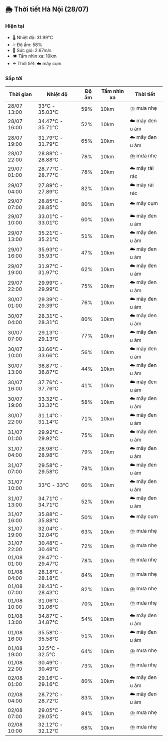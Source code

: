 ## 🌦️ Thời tiết Hà Nội (28/07)

### Hiện tại

- 🌡️ Nhiệt độ: 31.99℃
- 💦 Độ ẩm: 58%
- 💨 Sức gió: 2.67m/s
- 👁️ Tầm nhìn xa: 10km
- ☂️ Thời tiết: ☁️ mây cụm

### Sắp tới

| Thời gian | Nhiệt độ | Độ ẩm | Tầm nhìn xa | Thời tiết |
| --- | --- | --- | --- | --- |
| 28/07 13:00 | 33℃ - 35.03℃ | 59% | 10km | ⛈️ mưa nhẹ |
| 28/07 16:00 | 34.47℃ - 35.71℃ | 52% | 10km | ☁️ mây đen u ám |
| 28/07 19:00 | 31.79℃ - 31.79℃ | 65% | 10km | ☁️ mây đen u ám |
| 28/07 22:00 | 28.88℃ - 28.88℃ | 78% | 10km | ⛈️ mưa nhẹ |
| 29/07 01:00 | 28.77℃ - 28.77℃ | 78% | 10km | ☁️ mây rải rác |
| 29/07 04:00 | 27.89℃ - 27.89℃ | 82% | 10km | ☁️ mây rải rác |
| 29/07 07:00 | 28.85℃ - 28.85℃ | 80% | 10km | ☁️ mây cụm |
| 29/07 10:00 | 33.01℃ - 33.01℃ | 60% | 10km | ☁️ mây đen u ám |
| 29/07 13:00 | 35.21℃ - 35.21℃ | 51% | 10km | ☁️ mây đen u ám |
| 29/07 16:00 | 35.93℃ - 35.93℃ | 47% | 10km | ☁️ mây đen u ám |
| 29/07 19:00 | 31.97℃ - 31.97℃ | 62% | 10km | ☁️ mây đen u ám |
| 29/07 22:00 | 29.99℃ - 29.99℃ | 75% | 10km | ☁️ mây đen u ám |
| 30/07 01:00 | 29.39℃ - 29.39℃ | 76% | 10km | ☁️ mây đen u ám |
| 30/07 04:00 | 28.31℃ - 28.31℃ | 80% | 10km | ☁️ mây đen u ám |
| 30/07 07:00 | 29.13℃ - 29.13℃ | 77% | 10km | ☁️ mây đen u ám |
| 30/07 10:00 | 33.66℃ - 33.66℃ | 56% | 10km | ☁️ mây đen u ám |
| 30/07 13:00 | 36.87℃ - 36.87℃ | 44% | 10km | ☁️ mây đen u ám |
| 30/07 16:00 | 37.76℃ - 37.76℃ | 41% | 10km | ☁️ mây đen u ám |
| 30/07 19:00 | 33.32℃ - 33.32℃ | 58% | 10km | ☁️ mây đen u ám |
| 30/07 22:00 | 31.14℃ - 31.14℃ | 71% | 10km | ☁️ mây đen u ám |
| 31/07 01:00 | 29.92℃ - 29.92℃ | 75% | 10km | ☁️ mây đen u ám |
| 31/07 04:00 | 28.98℃ - 28.98℃ | 79% | 10km | ☁️ mây đen u ám |
| 31/07 07:00 | 29.58℃ - 29.58℃ | 78% | 10km | ☁️ mây đen u ám |
| 31/07 10:00 | 33℃ - 33℃ | 60% | 10km | ☁️ mây đen u ám |
| 31/07 13:00 | 34.71℃ - 34.71℃ | 52% | 10km | ☁️ mây đen u ám |
| 31/07 16:00 | 35.88℃ - 35.88℃ | 50% | 10km | ☁️ mây cụm |
| 31/07 19:00 | 32.04℃ - 32.04℃ | 63% | 10km | ⛈️ mưa nhẹ |
| 31/07 22:00 | 30.48℃ - 30.48℃ | 72% | 10km | ⛈️ mưa nhẹ |
| 01/08 01:00 | 29.47℃ - 29.47℃ | 78% | 10km | ⛈️ mưa nhẹ |
| 01/08 04:00 | 28.18℃ - 28.18℃ | 84% | 10km | ⛈️ mưa nhẹ |
| 01/08 07:00 | 28.43℃ - 28.43℃ | 82% | 10km | ⛈️ mưa nhẹ |
| 01/08 10:00 | 31.06℃ - 31.06℃ | 70% | 10km | ⛈️ mưa nhẹ |
| 01/08 13:00 | 34.87℃ - 34.87℃ | 54% | 10km | ☁️ mây đen u ám |
| 01/08 16:00 | 35.58℃ - 35.58℃ | 51% | 10km | ☁️ mây đen u ám |
| 01/08 19:00 | 32.5℃ - 32.5℃ | 64% | 10km | ⛈️ mưa nhẹ |
| 01/08 22:00 | 30.49℃ - 30.49℃ | 73% | 10km | ⛈️ mưa nhẹ |
| 02/08 01:00 | 29.16℃ - 29.16℃ | 80% | 10km | ☁️ mây đen u ám |
| 02/08 04:00 | 28.72℃ - 28.72℃ | 83% | 10km | ☁️ mây đen u ám |
| 02/08 07:00 | 29.05℃ - 29.05℃ | 84% | 10km | ⛈️ mưa nhẹ |
| 02/08 10:00 | 32.12℃ - 32.12℃ | 68% | 10km | ⛈️ mưa nhẹ |
